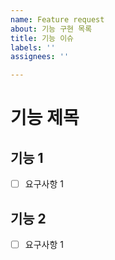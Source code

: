 ```yaml
---
name: Feature request
about: 기능 구현 목록
title: 기능 이슈
labels: ''
assignees: ''

---
```


# 기능 제목

## 기능 1
- [ ] 요구사항 1

## 기능 2
- [ ] 요구사항 1
